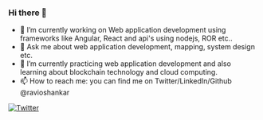 ### Hi there 👋

- 🔭 I’m currently working on Web application development using frameworks like Angular, React and api's using nodejs, ROR etc..
- 💬 Ask me about web application development, mapping, system design etc.
- 🌱 I’m currently practicing web application development and also learning about blockchain technology and cloud computing.
- 📫 How to reach me: you can find me on Twitter/LinkedIn/Github @ravioshankar    

<!-- ![Personal Development](./personal-development-plan.drawio.svg) -->

[![Twitter](https://img.shields.io/twitter/url/https/twitter.com/ravioshankar.svg?style=social&label=Follow%20ravioshankar)](https://twitter.com/ravioshankar)


<!--
**ravioshankar/ravioshankar** is a ✨ _special_ ✨ repository because its `README.md` (this file) appears on your GitHub profile.

Here are some ideas to get you started:

- 🔭 I’m currently working on ...
- 🌱 I’m currently learning ...
- 👯 I’m looking to collaborate on ...
- 🤔 I’m looking for help with ...
- 💬 Ask me about ...
- 📫 How to reach me: ...
- 😄 Pronouns: ...
- ⚡ Fun fact: ...
-->
